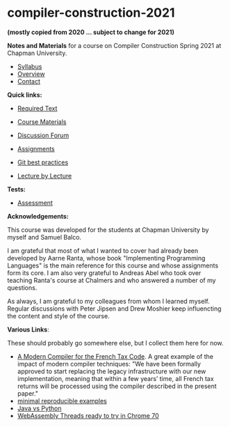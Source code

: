 # compiler-construction-2021

**(mostly copied from 2020 ... subject to change for 2021)**

**Notes and Materials** for a course on Compiler Construction Spring 2021 at Chapman University.

- [Syllabus](syllabus.md)  
- [Overview](overview.md)  
- [Contact](contact.md)  

**Quick links:**

- [Required Text](required-text.md)  

- [Course Materials](course-materials.md)  

- [Discussion Forum](discussion-forum.md)  

- [Assignments](assignments.md)  

- [Git best practices](git-best-practices.md)

- [Lecture by Lecture](lecture-by-lecture.md)  

**Tests:**

- [Assessment](assessment.md)

**Acknowledgements:**

This course was developed for the students at Chapman University by myself and Samuel Balco. 

I am grateful that most of what I wanted to cover had already been developed by Aarne Ranta, whose book "Implementing Programming Languages" is the main reference for this course and whose assignments form its core. I am also very grateful to Andreas Abel who took over teaching Ranta's course at Chalmers and who answered a number of my questions. 

As always, I am grateful to my colleagues from whom I learned myself. Regular discussions with Peter Jipsen and Drew Moshier keep influencting the content and style of the course.

**Various Links**:

These should probably go somewhere else, but I collect them here for now.

- [A Modern Compiler for the French Tax Code](https://arxiv.org/pdf/2011.07966.pdf). A great example of the impact of modern compiler techniques: "We have been formally approved to start replacing the legacy infrastructure with our new implementation, meaning that within a few years’ time, all French tax returns will be processed using the compiler described in the present paper."
- [minimal reproducible examples](https://stackoverflow.com/help/minimal-reproducible-example)
- [Java vs Python](https://stackoverflow.com/questions/441824/java-virtual-machine-vs-python-interpreter-parlance/1732383#1732383)
- [WebAssembly Threads ready to try in Chrome 70](https://developers.google.com/web/updates/2018/10/wasm-threads)
